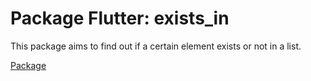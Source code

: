 # Package Flutter: exists_in
This package aims to find out if a certain element exists or not in a list.

[Package](https://pub.dev/packages/exists_in)
